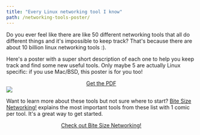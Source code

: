 ```yaml
---
title: "Every Linux networking tool I know"
path: /networking-tools-poster/
---
```


Do you ever feel like there are like 50 different networking tools that all do different
things and it's impossible to keep track? That's because there are about 10 billion linux networking tools :).

Here's a poster with a super short description of each one to help you keep track and find some new
useful tools. Only maybe 5 are actually Linux specific: if you use Mac/BSD, this poster is for you
too!


<div align="center">
<a class="text-xl rounded bg-orange-500 pt-1 pb-1 pr-4 pl-4 text-white hover:text-white no-underline leading-loose" href="/networking-tools-poster.pdf">Get the PDF</a>
</div>

<a href="/networking-tools-poster.pdf">
<img src="/images/networking-tools-poster.png">
</a>

Want to learn more about these tools but not sure where to start? <a href="/zines/bite-size-networking">Bite Size Networking!</a> explains the most important
tools from these list with 1 comic per tool. It's a great way to get started.

<div align="center">
<a class="text-xl rounded bg-orange-500 pt-1 pb-1 pr-4 pl-4 text-white hover:text-white no-underline leading-loose" href="/zines/bite-size-networking">Check out Bite Size Networking!</a>
